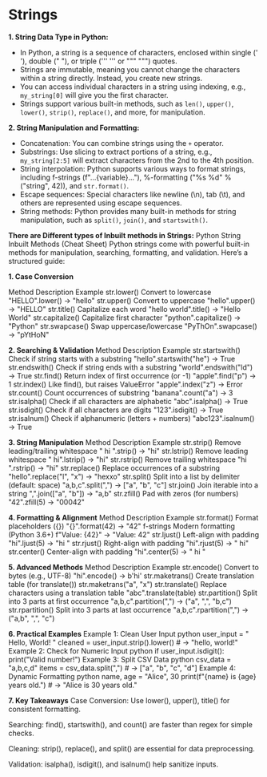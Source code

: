 # Strings

**1. String Data Type in Python:**

- In Python, a string is a sequence of characters, enclosed within single (' '), double (" "), or triple (''' ''' or """ """) quotes.
- Strings are immutable, meaning you cannot change the characters within a string directly. Instead, you create new strings.
- You can access individual characters in a string using indexing, e.g., `my_string[0]` will give you the first character.
- Strings support various built-in methods, such as `len()`, `upper()`, `lower()`, `strip()`, `replace()`, and more, for manipulation.

**2. String Manipulation and Formatting:**

- Concatenation: You can combine strings using the `+` operator.
- Substrings: Use slicing to extract portions of a string, e.g., `my_string[2:5]` will extract characters from the 2nd to the 4th position.
- String interpolation: Python supports various ways to format strings, including f-strings (f"...{variable}..."), %-formatting ("%s %d" % ("string", 42)), and `str.format()`.
- Escape sequences: Special characters like newline (\n), tab (\t), and others are represented using escape sequences.
- String methods: Python provides many built-in methods for string manipulation, such as `split()`, `join()`, and `startswith()`.

**There are Different types of Inbuilt methods in Strings:**
Python String Inbuilt Methods (Cheat Sheet)
Python strings come with powerful built-in methods for manipulation, searching, formatting, and validation. Here’s a structured guide:

**1. Case Conversion**

Method	Description	Example
str.lower()	Convert to lowercase	"HELLO".lower() → "hello"
str.upper()	Convert to uppercase	"hello".upper() → "HELLO"
str.title()	Capitalize each word	"hello world".title() → "Hello World"
str.capitalize()	Capitalize first character	"python".capitalize() → "Python"
str.swapcase()	Swap uppercase/lowercase	"PyThOn".swapcase() → "pYtHoN"

**2. Searching & Validation**
Method	Description	Example
str.startswith()	Check if string starts with a substring	"hello".startswith("he") → True
str.endswith()	Check if string ends with a substring	"world".endswith("ld") → True
str.find()	Return index of first occurrence (or -1)	"apple".find("p") → 1
str.index()	Like find(), but raises ValueError	"apple".index("z") → Error
str.count()	Count occurrences of substring	"banana".count("a") → 3
str.isalpha()	Check if all characters are alphabetic	"abc".isalpha() → True
str.isdigit()	Check if all characters are digits	"123".isdigit() → True
str.isalnum()	Check if alphanumeric (letters + numbers)	"abc123".isalnum() → True

**3. String Manipulation**
Method	Description	Example
str.strip()	Remove leading/trailing whitespace	" hi ".strip() → "hi"
str.lstrip()	Remove leading whitespace	" hi".lstrip() → "hi"
str.rstrip()	Remove trailing whitespace	"hi ".rstrip() → "hi"
str.replace()	Replace occurrences of a substring	"hello".replace("l", "x") → "hexxo"
str.split()	Split into a list by delimiter (default: space)	"a,b,c".split(",") → ["a", "b", "c"]
str.join()	Join iterable into a string	",".join(["a", "b"]) → "a,b"
str.zfill()	Pad with zeros (for numbers)	"42".zfill(5) → "00042"


**4. Formatting & Alignment**
Method	Description	Example
str.format()	Format placeholders ({})	"{}".format(42) → "42"
f-strings	Modern formatting (Python 3.6+)	f"Value: {42}" → "Value: 42"
str.ljust()	Left-align with padding	"hi".ljust(5) → "hi "
str.rjust()	Right-align with padding	"hi".rjust(5) → " hi"
str.center()	Center-align with padding	"hi".center(5) → " hi "

**5. Advanced Methods**
Method	Description	Example
str.encode()	Convert to bytes (e.g., UTF-8)	"hi".encode() → b'hi'
str.maketrans()	Create translation table (for translate())	str.maketrans("a", "x")
str.translate()	Replace characters using a translation table	"abc".translate(table)
str.partition()	Split into 3 parts at first occurrence	"a,b,c".partition(",") → ("a", ",", "b,c")
str.rpartition()	Split into 3 parts at last occurrence	"a,b,c".rpartition(",") → ("a,b", ",", "c")


**6. Practical Examples**
Example 1: Clean User Input
python
user_input = "  Hello, World!  "
cleaned = user_input.strip().lower()  # → "hello, world!"
Example 2: Check for Numeric Input
python
if user_input.isdigit():
    print("Valid number!")
Example 3: Split CSV Data
python
csv_data = "a,b,c,d"
items = csv_data.split(",")  # → ["a", "b", "c", "d"]
Example 4: Dynamic Formatting
python
name, age = "Alice", 30
print(f"{name} is {age} years old.")  # → "Alice is 30 years old."


**7. Key Takeaways**
Case Conversion: Use lower(), upper(), title() for consistent formatting.

Searching: find(), startswith(), and count() are faster than regex for simple checks.

Cleaning: strip(), replace(), and split() are essential for data preprocessing.

Validation: isalpha(), isdigit(), and isalnum() help sanitize inputs.